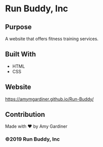 # Run Buddy, Inc

## Purpose

A website that offers fitness training services.

## Built With

- HTML
- CSS

## Website

https://amymgardiner.github.io/Run-Buddy/

## Contribution

Made with ❤️ by Amy Gardiner

### ©️2019 Run Buddy, Inc

